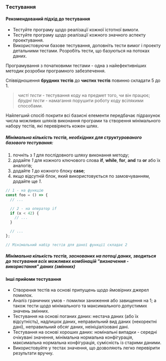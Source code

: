 ### Tестування

#### Рекомендований підхід до тестування

- Тестуйте програму щодо реалізації кожної істотної вимоги.
- Тестуйте програму щодо реалізації кожного значного аспекту проектування.
- Використовуючи базове тестування, доповніть тести вимог і проекту детальними тестами. Розробіть тести, що базуються на потоках даних.

Програмування з початковими тестами - одна з найефективніших методик розробки програмного забезпечення.

Співвідношення **брудних тестів** до **чистих тестів** повинно складати 5 до 1.

> _чисті тести_ - тестування коду на предмет того, чи він працює; _брудні тести_ - намагання порушити роботу коду всілякими способами.

Найлегший спосіб покрити всі базисні елементи передбачає підрахунок числа можливих шляхів виконання програми та створення мінімального набору тестів, які перевіряють кожен шлях.

##### Мінімальна кількість тестів, необхідних для структурованого базового тестування:

1. почніть з _1_ для послідовного шляху виконання методу;
2. додайте _1_ для кожного ключового слова **if**, **while**, **for**, **and** та **or** або їх аналогів;
3. додайте _1_ до кожного блоку **case**;
4. якщо відсутній блок, який використовується по замовчуванням, додайте ще _1_.

```javascript
// 1 - на функцію
const foo = () => {
  // ...

  // 2 - на оператор if
  if (x < 42) {
    // ...
  }

  // ...
};

// Мінімальний набір тестів для даної функції складає 2
```

##### Мінімальна кількість тестів, заснованих на потоці даних, зводиться до тестування всіх можливих комбінацій "визначення - використання" даних (змінних)

#### Інші прийоми тестування

- Cтворення тестів на основі припущень щодо ймовірних джерел помилок.
- Аналіз граничних умов - помилки заниження або завищення на 1; а також тести щодо мінімального та максимального допустимих значень змінних.
- Тестування на основі поганих даних: нестача даних (або їх відсутність), надлишок даних, неправильний вид даних (некоректні дані), неправильний обсяг даних, неініціалізовані дані.
- Тестування на основі хороших даних: номінальні випадки - середні очікувані значення, мінімальна нормальна конфігурація, максимальна нормальна конфігурація, сумісність із старими даними.
- Використовуйте у тестах значення, що дозволяють легко перевірити результати вручну.
